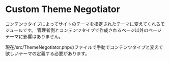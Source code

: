 # Custom Theme Negotiator

コンテンツタイプによってサイトのテーマを指定されたテーマに変えてくれるモジュールです。
管理者側とコンテンツタイプで作成されるページ以外のページテーマに影響はありません。

現在/src/ThemeNegotiator.phpのファイルで手動でコンテンツタイプと変えて欲しいテーマの定義する必要があります。
